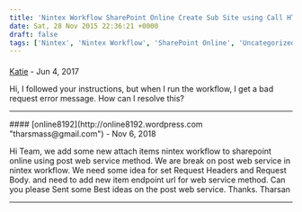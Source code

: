 ```yaml
---
title: 'Nintex Workflow SharePoint Online Create Sub Site using Call HTTP Web Service Action'
date: Sat, 28 Nov 2015 22:36:21 +0000
draft: false
tags: ['Nintex', 'Nintex Workflow', 'SharePoint Online', 'Uncategorized']
---
```



#### 
[Katie]( "kmcollins@ecats.com.au") - <time datetime="2017-06-01 04:17:19">Jun 4, 2017</time>

Hi, I followed your instructions, but when I run the workflow, I get a bad request error message. How can I resolve this?
<hr />
#### 
[online8192](http://online8192.wordpress.com "tharsmass@gmail.com") - <time datetime="2018-11-24 03:26:07">Nov 6, 2018</time>

Hi Team, we add some new attach items nintex workflow to sharepoint online using post web service method. We are break on post web service in nintex workflow. We need some idea for set Request Headers and Request Body. and need to add new item endpoint url for web service method. Can you please Sent some Best ideas on the post web service. Thanks. Tharsan
<hr />
